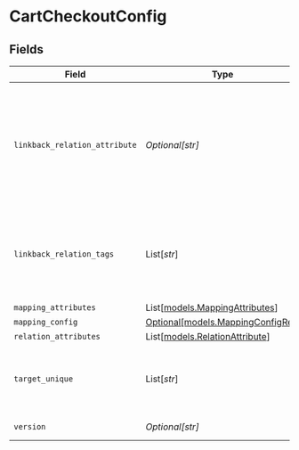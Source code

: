 # CartCheckoutConfig


## Fields

| Field                                                                                                           | Type                                                                                                            | Required                                                                                                        | Description                                                                                                     |
| --------------------------------------------------------------------------------------------------------------- | --------------------------------------------------------------------------------------------------------------- | --------------------------------------------------------------------------------------------------------------- | --------------------------------------------------------------------------------------------------------------- |
| `linkback_relation_attribute`                                                                                   | *Optional[str]*                                                                                                 | :heavy_minus_sign:                                                                                              | Relation attribute on the main entity where the target entity will be linked. Set to false to disable linkback<br/> |
| `linkback_relation_tags`                                                                                        | List[*str*]                                                                                                     | :heavy_minus_sign:                                                                                              | Relation tags (labels) to include in main entity linkback relation attribute                                    |
| `mapping_attributes`                                                                                            | List[[models.MappingAttributes](../models/mappingattributes.md)]                                                | :heavy_minus_sign:                                                                                              | N/A                                                                                                             |
| `mapping_config`                                                                                                | [Optional[models.MappingConfigRef]](../models/mappingconfigref.md)                                              | :heavy_minus_sign:                                                                                              | N/A                                                                                                             |
| `relation_attributes`                                                                                           | List[[models.RelationAttribute](../models/relationattribute.md)]                                                | :heavy_minus_sign:                                                                                              | N/A                                                                                                             |
| `target_unique`                                                                                                 | List[*str*]                                                                                                     | :heavy_minus_sign:                                                                                              | Unique key for target entity (see upsertEntity of Entity API)                                                   |
| `version`                                                                                                       | *Optional[str]*                                                                                                 | :heavy_minus_sign:                                                                                              | Version of the config                                                                                           |